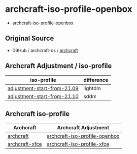 # archcraft-iso-profile-openbox


* [archcraft-iso-profile-openbox](https://github.com/samwhelp/archcraft-iso-profile-openbox)


## Original Source

*  GitHub / archcraft-os / [archcraft](https://github.com/archcraft-os/archcraft)


## Archcraft Adjustment / iso-profile

| iso-profile | difference |
| --- | --- |
| [adjustment-start-from-21.09](iso-profile/adjustment-start-from-21.09) | lightdm | 
| [adjustment-start-from-21.10](iso-profile/adjustment-start-from-21.10) | sddm |


## Archcraft iso-profile

| Archcraft | Archcraft Adjustment |
| --- | --- |
| [archcraft](https://github.com/archcraft-os/archcraft) | [archcraft-iso-profile-openbox](https://github.com/samwhelp/archcraft-iso-profile-openbox) |
| [archcraft-xfce](https://github.com/archcraft-os/archcraft-xfce) | [archcraft-iso-profile-xfce](https://github.com/samwhelp/archcraft-iso-profile-xfce) |